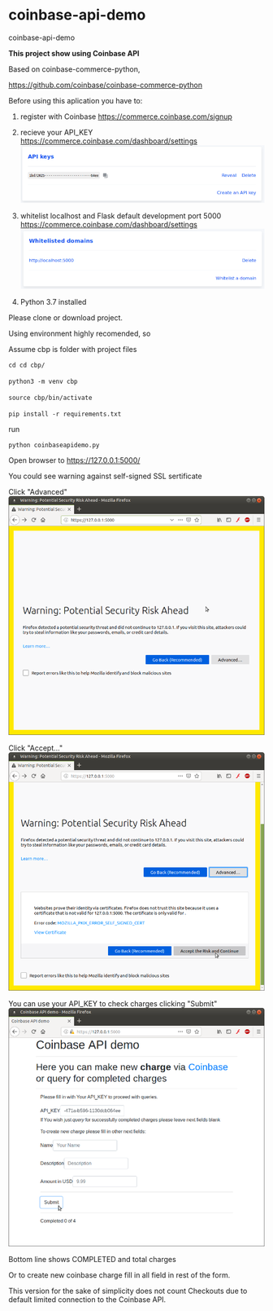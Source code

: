 # coinbase-api-demo
coinbase-api-demo

**This project show using Coinbase API**

Based on coinbase-commerce-python,

https://github.com/coinbase/coinbase-commerce-python

Before using this aplication you have to:

1. register with Coinbase 
https://commerce.coinbase.com/signup

2. recieve your API_KEY 
https://commerce.coinbase.com/dashboard/settings
![](https://github.com/svetkesh/coinbase-api-demo/blob/master/screenshots/Screenshot%20at%202019-05-02%2003-00-17.png)

3. whitelist localhost and Flask default development port 5000
https://commerce.coinbase.com/dashboard/settings
![](https://github.com/svetkesh/coinbase-api-demo/blob/master/screenshots/Screenshot%20at%202019-05-02%2002-59-28.png)

4. Python 3.7 installed

Please clone or download project.

Using environment highly recomended, so

Assume cbp is folder with project files

```
cd cd cbp/

python3 -m venv cbp

source cbp/bin/activate

pip install -r requirements.txt
```
run
```
python coinbaseapidemo.py
```

Open browser to https://127.0.0.1:5000/


You could see warning against self-signed SSL sertificate

Click "Advanced"
![](https://github.com/svetkesh/coinbase-api-demo/blob/master/screenshots/Screenshot%20at%202019-05-02%2002-56-20.png)

Click "Accept..."
![](https://github.com/svetkesh/coinbase-api-demo/blob/master/screenshots/Screenshot%20at%202019-05-02%2002-56-47.png)

You can use your API_KEY
to check charges clicking "Submit"
![](https://github.com/svetkesh/coinbase-api-demo/blob/master/screenshots/Screenshot%20at%202019-05-02%2003-14-15.png)

Bottom line shows COMPLETED and total charges

Or to create new coinbase charge fill in all field in rest of the form.

This version for the sake of simplicity does not count Checkouts
due to default limited connection to the Coinbase API.
